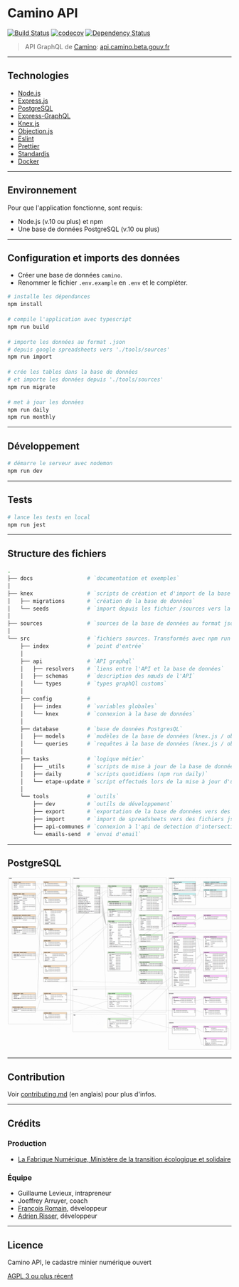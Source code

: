 # Camino API

[![Build Status][ci-img]][ci] [![codecov][codecov-img]][codecov] [![Dependency Status][dep-img]][dep]

[ci-img]: https://travis-ci.org/MTES-MCT/camino-api.svg?branch=master
[ci]: https://travis-ci.org/MTES-MCT/camino-api
[codecov-img]: https://codecov.io/gh/MTES-MCT/camino-api/branch/master/graph/badge.svg
[codecov]: https://codecov.io/gh/MTES-MCT/camino-api
[dep-img]: https://david-dm.org/MTES-MCT/camino-api.svg
[dep]: https://david-dm.org/MTES-MCT/camino-api

> API GraphQL de [Camino](http://camino.beta.gouv.fr/): [api.camino.beta.gouv.fr](https://api.camino.beta.gouv.fr)

---

## Technologies

- [Node.js](https://nodejs.org/)
- [Express.js](http://expressjs.com)
- [PostgreSQL](https://www.postgresql.org/)
- [Express-GraphQL](https://github.com/graphql/express-graphql)
- [Knex.js](https://knexjs.org/)
- [Objection.js](http://vincit.github.io/objection.js/)
- [Eslint](https://eslint.org/)
- [Prettier](https://prettier.io/)
- [Standardjs](https://standardjs.com/)
- [Docker](https://www.docker.com/)

---

## Environnement

Pour que l'application fonctionne, sont requis:

- Node.js (v.10 ou plus) et npm
- Une base de données PostgreSQL (v.10 ou plus)

---

## Configuration et imports des données

- Créer une base de données `camino`.
- Renommer le fichier `.env.example` en `.env` et le compléter.

```bash
# installe les dépendances
npm install

# compile l'application avec typescript
npm run build

# importe les données au format .json
# depuis google spreadsheets vers './tools/sources'
npm run import

# crée les tables dans la base de données
# et importe les données depuis './tools/sources'
npm run migrate

# met à jour les données
npm run daily
npm run monthly
```

---

## Développement

```bash
# démarre le serveur avec nodemon
npm run dev
```

---

## Tests

```bash
# lance les tests en local
npm run jest
```

---

## Structure des fichiers

```bash
.
├── docs                 # `documentation et exemples`
│
├── knex                 # `scripts de création et d'import de la base de données (npm run migrate)
│   ├── migrations       # `création de la base de données`
│   └── seeds            # `import depuis les fichier /sources vers la base de données`
│
├── sources              # `sources de la base de données au format json. Générées avec npm run import.`
│
└── src                  # `fichiers sources. Transformés avec npm run build.`
    ├── index            # `point d'entrée`
    │
    ├── api              # `API graphql`
    │   ├── resolvers    # `liens entre l'API et la base de données`
    │   ├── schemas      # `description des nœuds de l'API`
    │   └── types        # `types graphQl customs`
    │
    ├── config           #
    │   ├── index        # `variables globales`
    │   └── knex         # `connexion à la base de données`
    │
    ├── database         # `base de données PostgresQL`
    │   ├── models       # `modèles de la base de données (knex.js / objection.js)`
    │   └── queries      # `requêtes à la base de données (knex.js / objection.js)`
    │
    ├── tasks            # `logique métier`
    │   ├── _utils       # `scripts de mise à jour de la base de données`
    │   ├── daily        # `scripts quotidiens (npm run daily)`
    │   └── etape-update # `script effectués lors de la mise à jour d'une étape`
    │
    └── tools            # `outils`
        ├── dev          # `outils de développement`
        ├── export       # `exportation de la base de données vers des spreadsheets (npm run export)`
        ├── import       # `import de spreadsheets vers des fichiers json dans /sources (npm run import)`
        ├── api-communes # `connexion à l'api de detection d'intersections des communes`
        └── emails-send  # `envoi d'email`

```

---

## PostgreSQL

![camino database schema](manual/database/camino-db.png)

---

## Contribution

Voir [contributing.md](contributing.md) (en anglais) pour plus d'infos.

---

## Crédits

### Production

- [La Fabrique Numérique, Ministère de la transition écologique et solidaire](https://www.ecologique-solidaire.gouv.fr/inauguration-fabrique-numerique-lincubateur-des-ministeres-charges-lecologie-et-des-territoires)

### Équipe

- Guillaume Levieux, intrapreneur
- Joeffrey Arruyer, coach
- [François Romain](http://francoisromain.com), développeur
- [Adrien Risser](https://github.com/risseraka), développeur

---

## Licence

Camino API, le cadastre minier numérique ouvert

[AGPL 3 ou plus récent](https://spdx.org/licenses/AGPL-3.0-or-later.html)
